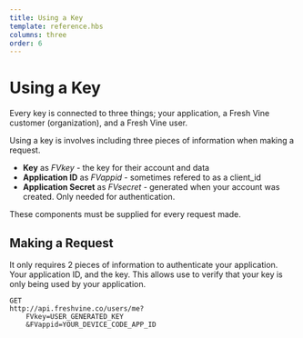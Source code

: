 ```yaml
---
title: Using a Key
template: reference.hbs
columns: three
order: 6
---
```

# Using a Key  

Every key is connected to three things; your application, a Fresh Vine customer (organization), and a Fresh Vine user. 

Using a key is involves including three pieces of information when making a request.  

*   **Key** as *FVkey* - the key for their account and data  
*   **Application ID** as *FVappid* - sometimes refered to as a client_id  
*   **Application Secret** as *FVsecret* - generated when your account was created. Only needed for authentication.  
  
These components must be supplied for every request made.  


## Making a Request
It only requires 2 pieces of information to authenticate your application. Your application ID, and the key. This allows use to verify that your key is only being used by your application.


```http
GET
http://api.freshvine.co/users/me?
	FVkey=USER_GENERATED_KEY
    &FVappid=YOUR_DEVICE_CODE_APP_ID
```